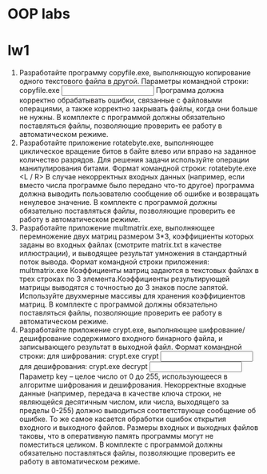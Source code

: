 # OOP labs
# lw1
1. Разработайте программу copyfile.exe, выполняющую копирование одного текстового файла в другой. Параметры командной строки:
copyfile.exe <input file name> <output file name>
Программа должна корректно обрабатывать ошибки, связанные с файловыми операциями, а также корректно закрывать файлы, когда они больше не нужны.
В комплекте с программой должны обязательно поставляться файлы, позволяющие проверить ее работу в автоматическом режиме.
2. Разработайте приложение rotatebyte.exe, выполняющее циклическое вращение битов в байте влево или вправо на заданное количество разрядов.
Для решения задачи используйте операции манипулирования битами. Формат командной строки:
rotatebyte.exe <byte> <number of bits> <L / R>
В случае некорректных входных данных (например, если вместо числа программе было передано что-то другое) программа должна выводить пользователю сообщение об ошибке и возвращать ненулевое значение.
В комплекте с программой должны обязательно поставляться файлы, позволяющие проверить ее работу в автоматическом режиме.
3. Разработайте приложение multmatrix.exe, выполняющее перемножение двух матриц размером 3*3, коэффициенты которых заданы во входных файлах (смотрите matrix.txt в качестве иллюстрации),
и выводящее результат умножения в стандартный поток вывода.
Формат командной строки приложения:
multmatrix.exe <matrix file1> <matrix file2>
Коэффициенты матриц задаются в текстовых файлах в трех строках по 3 элемента.Коэффициенты результирующей матрицы выводятся с точностью до 3 знаков после запятой.
Используйте двухмерные массивы для хранения коэффициентов матриц. В комплекте с программой должны обязательно поставляться файлы, позволяющие проверить ее работу в автоматическом режиме.
4. Разработайте приложение crypt.exe, выполняющее шифрование/дешифрование содержимого входного бинарного файла, и записывающего результат в выходной файл. Формат командной строки: для шифрования:
crypt.exe crypt <input file> <output file> <key> 
для дешифрования:
crypt.exe decrypt <input file> <output file> <key> 
Параметр key – целое число от 0 до 255, использующееся в алгоритме шифрования и дешифрования.
Некорректные входные данные (например, передача в качестве ключа строки, не являющейся десятичным числом, или числа, выходящего за пределы 0-255) должно выводиться соответствующе сообщение об ошибке.
То же самое касается обработки ошибок открытия входного и выходного файлов.
Размеры входных и выходных файлов таковы, что в оперативную память программы могут не поместиться целиком.
В комплекте с программой должны обязательно поставляться файлы, позволяющие проверить ее работу в автоматическом режиме.
